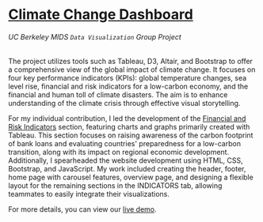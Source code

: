 # [Climate Change Dashboard](https://groups.ischool.berkeley.edu/ClimateVis/index.html)
###### <i>UC Berkeley MIDS `Data Visualization` Group Project</i>

The project utilizes tools such as Tableau, D3, Altair, and Bootstrap to offer a comprehensive view of the global impact of climate change. It focuses on four key performance indicators (KPIs): global temperature changes, sea level rise, financial and risk indicators for a low-carbon economy, and the financial and human toll of climate disasters. The aim is to enhance understanding of the climate crisis through effective visual storytelling.

For my individual contribution, I led the development of the [Financial and Risk Indicators](https://groups.ischool.berkeley.edu/ClimateVis/cfbl.html) section, featuring charts and graphs primarily created with Tableau. This section focuses on raising awareness of the carbon footprint of bank loans and evaluating countries' preparedness for a low-carbon transition, along with its impact on regional economic development. Additionally, I spearheaded the website development using HTML, CSS, Bootstrap, and JavaScript. My work included creating the header, footer, home page with carousel features, overview page, and designing a flexible layout for the remaining sections in the INDICATORS tab, allowing teammates to easily integrate their visualizations.

For more details, you can view our [live demo](https://drive.google.com/file/d/1b4dWghYWxcTrHJvncjXVlBWemisMCdLA/view).











